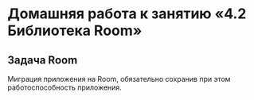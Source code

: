 # Домашняя работа к занятию «4.2 Библиотека Room»

## Задача Room

Миграция приложения на Room, обязательно сохранив при этом работоспособность приложения.


